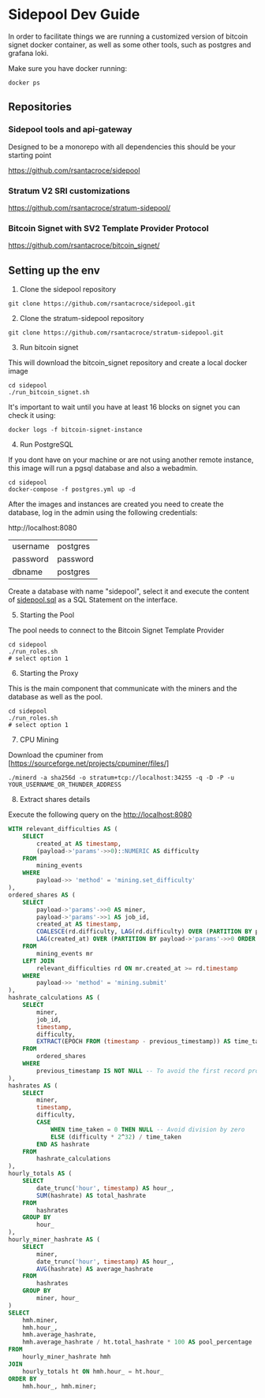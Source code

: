 # Sidepool Dev Guide

In order to facilitate things we are running a customized version of bitcoin signet docker container, as well as some other tools, such as postgres and grafana loki.

Make sure you have docker running:

```shell
docker ps
```

## Repositories

### Sidepool tools and api-gateway

Designed to be a monorepo with all dependencies this should be your starting point

https://github.com/rsantacroce/sidepool


### Stratum V2 SRI customizations

https://github.com/rsantacroce/stratum-sidepool/

### Bitcoin Signet with SV2 Template Provider Protocol

https://github.com/rsantacroce/bitcoin_signet/


## Setting up the env

1. Clone the sidepool repository 

```shell
git clone https://github.com/rsantacroce/sidepool.git
```

2. Clone the stratum-sidepool repository

```shell
git clone https://github.com/rsantacroce/stratum-sidepool.git
```

3. Run bitcoin signet 

This will download the bitcoin_signet repository and create a local docker image

```shell
cd sidepool
./run_bitcoin_signet.sh
```

It's important to wait until you have at least 16 blocks on signet you can check it using:

```shell
docker logs -f bitcoin-signet-instance 
```

4. Run PostgreSQL

If you dont have on your machine or are not using another remote instance, this image will run a pgsql database and also a webadmin.

```shell
cd sidepool
docker-compose -f postgres.yml up -d
```

After the images and instances are created you need to create the database, log in the admin using the following credentials:

http://localhost:8080 

|          |          |
|----------|----------|
| username | postgres |
| password | password |
| dbname   | postgres |


Create a database with name "sidepool", select it and execute the content of [sidepool.sql]() as a SQL Statement on the interface.

5. Starting the Pool 

The pool needs to connect to the Bitcoin Signet Template Provider

```shell
cd sidepool
./run_roles.sh
# select option 1
```

6. Starting the Proxy

This is the main component that communicate with the miners and the database as well as the pool.

```shell
cd sidepool
./run_roles.sh
# select option 1
```

7. CPU Mining

Download the cpuminer from [https://sourceforge.net/projects/cpuminer/files/]

```shell
./minerd -a sha256d -o stratum+tcp://localhost:34255 -q -D -P -u YOUR_USERNAME_OR_THUNDER_ADDRESS
```

8. Extract shares details

Execute the following query on the [http://localhost:8080](pgadmin)

```sql
WITH relevant_difficulties AS (
    SELECT
        created_at AS timestamp,
        (payload->'params'->>0)::NUMERIC AS difficulty
    FROM
        mining_events
    WHERE
        payload->> 'method' = 'mining.set_difficulty'
),
ordered_shares AS (
    SELECT
        payload->'params'->>0 AS miner,
        payload->'params'->>1 AS job_id,
        created_at AS timestamp,
        COALESCE(rd.difficulty, LAG(rd.difficulty) OVER (PARTITION BY payload->'params'->>0 ORDER BY created_at)) AS difficulty,
        LAG(created_at) OVER (PARTITION BY payload->'params'->>0 ORDER BY created_at) AS previous_timestamp
    FROM
        mining_events mr
    LEFT JOIN
        relevant_difficulties rd ON mr.created_at >= rd.timestamp
    WHERE
        payload->> 'method' = 'mining.submit'
),
hashrate_calculations AS (
    SELECT
        miner,
        job_id,
        timestamp,
        difficulty,
        EXTRACT(EPOCH FROM (timestamp - previous_timestamp)) AS time_taken -- Time taken in seconds
    FROM
        ordered_shares
    WHERE
        previous_timestamp IS NOT NULL -- To avoid the first record problem
),
hashrates AS (
    SELECT
        miner,
        timestamp,
        difficulty,
        CASE
            WHEN time_taken = 0 THEN NULL -- Avoid division by zero
            ELSE (difficulty * 2^32) / time_taken
        END AS hashrate
    FROM
        hashrate_calculations
),
hourly_totals AS (
    SELECT
        date_trunc('hour', timestamp) AS hour_,
        SUM(hashrate) AS total_hashrate
    FROM
        hashrates
    GROUP BY
        hour_
),
hourly_miner_hashrate AS (
    SELECT
        miner,
        date_trunc('hour', timestamp) AS hour_,
        AVG(hashrate) AS average_hashrate
    FROM
        hashrates
    GROUP BY
        miner, hour_
)
SELECT
    hmh.miner,
    hmh.hour_,
    hmh.average_hashrate,
    hmh.average_hashrate / ht.total_hashrate * 100 AS pool_percentage
FROM
    hourly_miner_hashrate hmh
JOIN
    hourly_totals ht ON hmh.hour_ = ht.hour_
ORDER BY
    hmh.hour_, hmh.miner;
```


